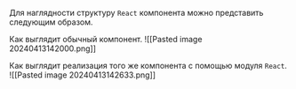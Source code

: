 Для наглядности структуру `React` компонента можно представить следующим образом.

Как выглядит обычный компонент.
![[Pasted image 20240413142000.png]]

Как выглядит реализация того же компонента с помощью модуля `React`.
![[Pasted image 20240413142633.png]]

